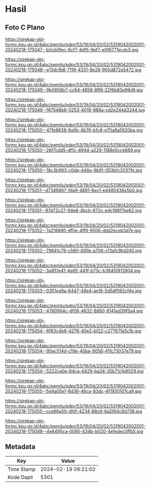 # Hasil

## Foto C Plano

https://sirekap-obj-formc.kpu.go.id/4abc/pemilu/pdpr/53/19/04/20/02/5319042002001-20240218-175047--b0cb0fec-8cf7-4df5-9ef7-e0f6771ecdc5.jpg

https://sirekap-obj-formc.kpu.go.id/4abc/pemilu/pdpr/53/19/04/20/02/5319042002001-20240218-175048--e13dcfb8-7119-4331-8e28-900d872e5472.jpg

https://sirekap-obj-formc.kpu.go.id/4abc/pemilu/pdpr/53/19/04/20/02/5319042002001-20240218-175049--9b5858b7-cc64-4858-8ff8-22f6b83e99d9.jpg

https://sirekap-obj-formc.kpu.go.id/4abc/pemilu/pdpr/53/19/04/20/02/5319042002001-20240218-175049--f67546b8-0253-4019-988a-cd2e244d3244.jpg

https://sirekap-obj-formc.kpu.go.id/4abc/pemilu/pdpr/53/19/04/20/02/5319042002001-20240218-175050--47fe8838-8a5b-4b76-b1c8-e70a8a5920ba.jpg

https://sirekap-obj-formc.kpu.go.id/4abc/pemilu/pdpr/53/19/04/20/02/5319042002001-20240218-175050--26f7cdd5-df1c-4944-a229-1188e5cce889.jpg

https://sirekap-obj-formc.kpu.go.id/4abc/pemilu/pdpr/53/19/04/20/02/5319042002001-20240218-175050--18c3b993-c0de-446a-9b91-053b1c2037fe.jpg

https://sirekap-obj-formc.kpu.go.id/4abc/pemilu/pdpr/53/19/04/20/02/5319042002001-20240218-175051--d7346867-fda9-4891-8ec1-e4480436e5b0.jpg

https://sirekap-obj-formc.kpu.go.id/4abc/pemilu/pdpr/53/19/04/20/02/5319042002001-20240218-175051--87d72c27-94e8-4bcb-872c-edc198f7be62.jpg

https://sirekap-obj-formc.kpu.go.id/4abc/pemilu/pdpr/53/19/04/20/02/5319042002001-20240218-175052--7a216890-df0e-4ff9-9506-ddd2eceb3d7e.jpg

https://sirekap-obj-formc.kpu.go.id/4abc/pemilu/pdpr/53/19/04/20/02/5319042002001-20240218-175052--79641c79-c580-495b-a708-cf3afc9bd245.jpg

https://sirekap-obj-formc.kpu.go.id/4abc/pemilu/pdpr/53/19/04/20/02/5319042002001-20240218-175052--3a951e41-4e65-441f-b73c-b3645f813904.jpg

https://sirekap-obj-formc.kpu.go.id/4abc/pemilu/pdpr/53/19/04/20/02/5319042002001-20240218-175053--0351ea9a-6447-48e4-ae16-5d5df092cf4e.jpg

https://sirekap-obj-formc.kpu.go.id/4abc/pemilu/pdpr/53/19/04/20/02/5319042002001-20240218-175053--4780984c-df06-4632-8880-8141ed39f5a4.jpg

https://sirekap-obj-formc.kpu.go.id/4abc/pemilu/pdpr/53/19/04/20/02/5319042002001-20240218-175054--6f83c4b6-4276-40e2-bf22-c27767fa5c1b.jpg

https://sirekap-obj-formc.kpu.go.id/4abc/pemilu/pdpr/53/19/04/20/02/5319042002001-20240218-175054--95ec514d-c19e-40be-9056-41fc73037e79.jpg

https://sirekap-obj-formc.kpu.go.id/4abc/pemilu/pdpr/53/19/04/20/02/5319042002001-20240218-175054--5222ca0e-84ca-4429-ba34-35b71cfe8029.jpg

https://sirekap-obj-formc.kpu.go.id/4abc/pemilu/pdpr/53/19/04/20/02/5319042002001-20240218-175055--5d4a05e1-8d36-46ca-83dc-4f1930107ca9.jpg

https://sirekap-obj-formc.kpu.go.id/4abc/pemilu/pdpr/53/19/04/20/02/5319042002001-20240218-175055--cce66a50-dfdf-4234-88c6-6a2f64c8d738.jpg

https://sirekap-obj-formc.kpu.go.id/4abc/pemilu/pdpr/53/19/04/20/02/5319042002001-20240218-175048--4e8495ca-0095-434b-b020-4efedec0ffb5.jpg


## Metadata

| Key        | Value               |
| ---------- | ------------------- |
| Time Stamp | 2024-02-19 06:21:02 |
| Kode Dapil | 5301                |



